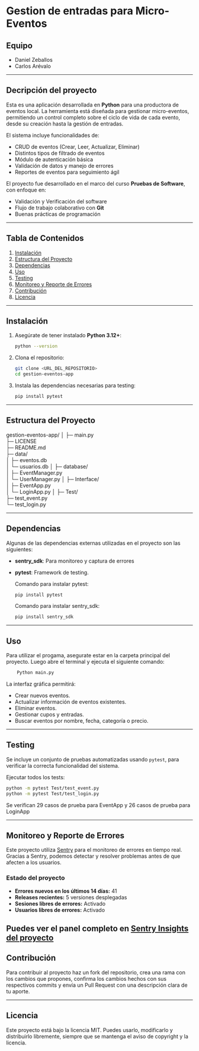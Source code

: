 # Gestion de entradas para Micro-Eventos 

## Equipo 
- Daniel Zeballos 
- Carlos Arévalo 

---

## Decripción del proyecto 
Esta es una aplicación desarrollada en **Python** para una productora de eventos local. La herramienta está diseñada para gestionar micro-eventos, permitiendo un control completo sobre el ciclo de vida de cada evento, desde su creación hasta la gestión de entradas.

El sistema incluye funcionalidades de:
- CRUD de eventos (Crear, Leer, Actualizar, Eliminar)
- Distintos tipos de filtrado de eventos
- Módulo de autenticación básica
- Validación de datos y manejo de errores
- Reportes de eventos para seguimiento ágil

El proyecto fue desarrollado en el marco del curso **Pruebas de Software**, con enfoque en:
- Validación y Verificación del software
- Flujo de trabajo colaborativo con **Git**
- Buenas prácticas de programación

---

## Tabla de Contenidos
1. [Instalación](#instalación)  
2. [Estructura del Proyecto](#estructura-del-proyecto)  
3. [Dependencias](#dependencias)  
4. [Uso](#uso)  
5. [Testing](#testing)   
6. [Monitoreo y Reporte de Errores](#monitoreo-y-reporte-de-errores)
7. [Contribución](#contribución)
8. [Licencia](#licencia)

---

## Instalación 
1.  Asegúrate de tener instalado **Python 3.12+**:
    ```bash
    python --version
    ```
2.  Clona el repositorio:
    ```bash
    git clone <URL_DEL_REPOSITORIO>
    cd gestion-eventos-app
    ```
3.  Instala las dependencias necesarias para testing:
    ```bash
    pip install pytest
    ```

---


## Estructura del Proyecto
gestion-eventos-app/
│
├─ main.py                  
├─ LICENSE         
├─ README.md     
├─ data/                
│   ├─ eventos.db           
│   └─ usuarios.db
│
├─ database/             
│   ├─ EventManager.py      
│   └─ UserManager.py
│
├─ Interface/                
│   ├─ EventApp.py   
│   └─ LoginApp.py
│
├─ Test/                     
    ├─ test_event.py   
    └─ test_login.py     

---

## Dependencias

Algunas de las dependencias externas utilizadas en el proyecto son las siguientes: 
* **sentry_sdk**: Para monitoreo y captura de errores
* **pytest**: Framework de testing.

    Comando para instalar pytest:
    ```bash
    pip install pytest
    ```

    Comando para instalar sentry_sdk:
    ```bash
    pip install sentry_sdk
    ```

---

## Uso
Para utilizar el progama, asegurate estar en la carpeta principal del proyecto. Luego abre el terminal y ejecuta el siguiente comando:
```bash
    Python main.py
```
La interfaz gráfica permitirá:

* Crear nuevos eventos.
* Actualizar información de eventos existentes.
* Eliminar eventos.
* Gestionar cupos y entradas.
* Buscar eventos por nombre, fecha, categoría o precio.

---

## Testing 

Se incluye un conjunto de pruebas automatizadas usando `pytest`, para verificar la correcta funcionalidad del sistema.

Ejecutar todos los tests:

```bash
python -m pytest Test/test_event.py
python -m pytest Test/test_login.py
```
Se verifican 29 casos de prueba para EventApp y 26 casos de prueba para LoginApp

---

## Monitoreo y Reporte de Errores

Este proyecto utiliza [Sentry](https://sentry.io) para el monitoreo de errores en tiempo real. Gracias a Sentry, podemos detectar y resolver problemas antes de que afecten a los usuarios.

### Estado del proyecto
- **Errores nuevos en los últimos 14 días:** 41
- **Releases recientes:** 5 versiones desplegadas
- **Sesiones libres de errores:** Activado
- **Usuarios libres de errores:** Activado

Puedes ver el panel completo en [Sentry Insights del proyecto](https://usm-iv.sentry.io/insights/projects/python/?issuesType=new&project=4509992387280906)
---

## Contribución

Para contribuir al proyecto haz un fork del repositorio, crea una rama con los cambios que propones, confirma los cambios hechos con sus respectivos commits y envía un Pull Request con una descripción clara de tu aporte.

--- 

## Licencia

Este proyecto está bajo la licencia MIT. Puedes usarlo, modificarlo y distribuirlo libremente, siempre que se mantenga el aviso de copyright y la licencia.